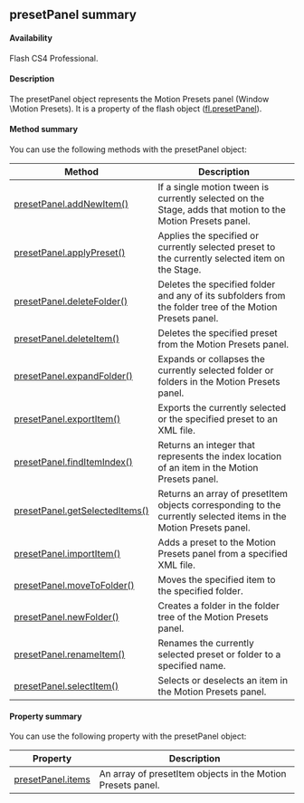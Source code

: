 ## presetPanel summary

#### Availability

Flash CS4 Professional.

#### Description

The presetPanel object represents the Motion Presets panel (Window \Motion Presets). It is a property of the flash object ([fl.presetPanel](#_bookmark514)).

#### Method summary

You can use the following methods with the presetPanel object:

| **Method**                                            | **Description**                                                                                                   |
|-------------------------------------------------------|-------------------------------------------------------------------------------------------------------------------|
| [presetPanel.addNewItem()](#presetPanel.addNewItem()) | If a single motion tween is currently selected on the Stage, adds that motion to the Motion Presets panel.        |
| [presetPanel.applyPreset()](#_bookmark782)            | Applies the specified or currently selected preset to the currently selected item on the Stage.                   |
| [presetPanel.deleteFolder()](#_bookmark783)           | Deletes the specified folder and any of its subfolders from the folder tree of the Motion Presets panel.          |
| [presetPanel.deleteItem()](#_bookmark784)             | Deletes the specified preset from the Motion Presets panel.                                                       |
| [presetPanel.expandFolder()](#_bookmark785)           | Expands or collapses the currently selected folder or folders in the Motion Presets panel.                        |
| [presetPanel.exportItem()](#_bookmark786)             | Exports the currently selected or the specified preset to an XML file.                                            |
| [presetPanel.findItemIndex()](#_bookmark787)          | Returns an integer that represents the index location of an item in the Motion Presets panel.                     |
| [presetPanel.getSelectedItems()](#_bookmark788)       | Returns an array of presetItem objects corresponding to the currently selected items in the Motion Presets panel. |
| [presetPanel.importItem()](#_bookmark789)             | Adds a preset to the Motion Presets panel from a specified XML file.                                              |
| [presetPanel.moveToFolder()](#_bookmark792)           | Moves the specified item to the specified folder.                                                                 |
| [presetPanel.newFolder()](#_bookmark793)              | Creates a folder in the folder tree of the Motion Presets panel.                                                  |
| [presetPanel.renameItem()](#_bookmark794)             | Renames the currently selected preset or folder to a specified name.                                              |
| [presetPanel.selectItem()](#_bookmark795)             | Selects or deselects an item in the Motion Presets panel.                                                         |

#### Property summary

You can use the following property with the presetPanel object:

| **Property**                       | **Description**                                             |
|------------------------------------|-------------------------------------------------------------|
| [presetPanel.items](#_bookmark790) | An array of presetItem objects in the Motion Presets panel. |

<span id="presetPanel.addNewItem()" class="anchor"></span>

